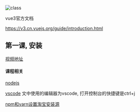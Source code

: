 ![class](https://user-images.githubusercontent.com/8264787/119430858-143e8700-bd44-11eb-91d4-546a203a4796.jpg)


vue3官方文档

https://v3.cn.vuejs.org/guide/introduction.html


## 第一课, 安装
[视频地址](https://www.bilibili.com/video/BV1oh411Y7Ee)

#### 课程相关

[nodejs](https://nodejs.org/en/)



[vscode](https://code.visualstudio.com/)
文中使用的编辑器为vscode,  打开控制台的快捷键是ctrl+j

[npm和yarn设置淘宝安装源](https://github.com/any86/Notes/issues/63)
